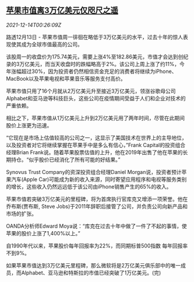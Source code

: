 <!--1639441863000-->
[苹果市值离3万亿美元仅咫尺之遥](https://cn.reuters.com/article/apple-market-value-1213-mon-idCNKBS2IT01D)
------

<div><i>2021-12-14T00:26:09Z</i></div><p>路透12月13日 - 苹果市值周一徘徊在略低于3万亿美元的水平，过去十年的惊人表现使其成为全球市值最高的公司。</p><p>该股周一的收盘价为175.74美元，需要上涨4%至182.86美元，市值才会达到创纪录的3万亿美元，而当天收盘时的跌幅略高于2%。该公司上周上涨了约11%，今年涨幅超过30%，因为投资者仍然相信资金充足的消费者将继续为iPhone、MacBook以及苹果电视和苹果音乐等服务支付高价。</p><p>苹果市值只用了16个月就从2万亿美元升至接近3万亿美元，领涨谷歌母公司Alphabet和亚马逊等科技巨头，这些公司在疫情期间受益于人们和企业对技术的严重依赖。</p><p>相比之下，苹果市值从1万亿美元上升到2万亿美元用了两年时间，尽管在此期间股价上涨更为迅速。</p><p>“它现在是市场上估值较高的公司之一，这显示了美国技术在世界上的主导地位，以及投资者对它将继续掌握在苹果手中是多么有信心，”Frank Capital的投资组合经理Brian Frank说。随着苹果股票估值的上升，他在2019年出售了他在苹果的长期持仓。“似乎股价已经消化了所有可能的好结果。”</p><p>Synovus Trust Company的资深投资组合经理Daniel Morgan说，投资者预计苹果汽车(Apple Car)可能成为新的收入来源，同时寄望应用程序和电视等服务类别的增长，这些收入仍然远远低于该公司由iPhone销售产生的65%的收入。</p><p>苹果市值若突破3万亿美元的里程碑，将为首席执行官库克又增添一项荣誉。他在乔布斯(贾布斯, Steve Jobs)于2011年辞职后接管了公司，并负责公司向新产品和市场的扩张。</p><p>OANDA分析师Edward Moya说：“库克在过去十年中做了一件了不起的事情，使苹果的股价上涨了1,400%以上。”</p><p>自1990年代以来，苹果股价每年回报率为22%，而同期标普500指数 每年回报率不到9%。</p><p>如果苹果市值达到3万亿美元里程碑，那么微软将是2万亿美元俱乐部中的唯一成员，而Alphabet、亚马逊和特斯拉的市值已经突破了1万亿美元。(完)</p>
